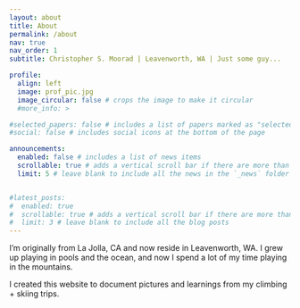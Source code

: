```yaml
---
layout: about
title: About
permalink: /about
nav: true
nav_order: 1
subtitle: Christopher S. Moorad | Leavenworth, WA | Just some guy...

profile:
  align: left
  image: prof_pic.jpg
  image_circular: false # crops the image to make it circular
  #more_info: >

#selected_papers: false # includes a list of papers marked as "selected={true}"
#social: false # includes social icons at the bottom of the page

announcements:
  enabled: false # includes a list of news items
  scrollable: true # adds a vertical scroll bar if there are more than 3 news items
  limit: 5 # leave blank to include all the news in the `_news` folder


#latest_posts:
#  enabled: true
#  scrollable: true # adds a vertical scroll bar if there are more than 3 new posts items
#  limit: 3 # leave blank to include all the blog posts
---
```


I’m originally from La Jolla, CA and now reside in Leavenworth, WA. I grew up playing in pools and the ocean, and now I spend a lot of my time playing in the mountains.

I created this website to document pictures and learnings from my climbing + skiing trips.